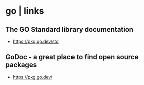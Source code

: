 # go | links

## The GO Standard library documentation

- <https://pkg.go.dev/std>

## GoDoc - a great place to find open source packages

- <https://pkg.go.dev/>